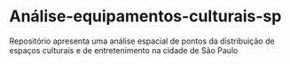 # Análise-equipamentos-culturais-sp
Repositório apresenta uma análise espacial de pontos da distribuição de espaços culturais e de entretenimento na cidade de São Paulo

